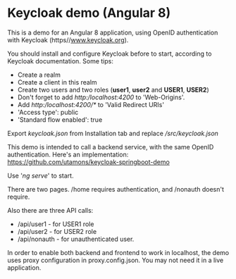 # Keycloak demo (Angular 8)

This is a demo for an Angular 8 application, using OpenID authentication with Keycloak (https//www.keycloak.org).

You should install and configure Keycloak before to start, according to Keycloak documentation. Some tips:

 * Create a realm
 * Create a client in this realm
 * Create two users and two roles (**user1**, **user2** and **USER1**, **USER2**)
 * Don't forget to add _http:/localhost:4200_ to 'Web-Origins'.
 * Add _http:/localhost:4200/*_ to 'Valid Redirect URIs'
 * 'Access type': public
 * 'Standard flow enabled': true
 
 Export _keycloak.json_ from Installation tab and replace _/src/keycloak.json_
 
 This demo is intended to call a backend service, with the same OpenID authentication. Here's an implementation: https://github.com/utamons/keycloak-springboot-demo
 
 Use '_ng serve_' to start.
 
 There are two pages. /home requires authentication, and /nonauth doesn't require.
 
 Also there are three API calls:
 
 * /api/user1 - for USER1 role
 * /api/user2 - for USER2 role
 * /api/nonauth - for unauthenticated user.
 
 In order to enable both backend and frontend to work in localhost, the demo uses proxy configuration in proxy.config.json. You may not need it in a live application.
 
 
 
 
 
